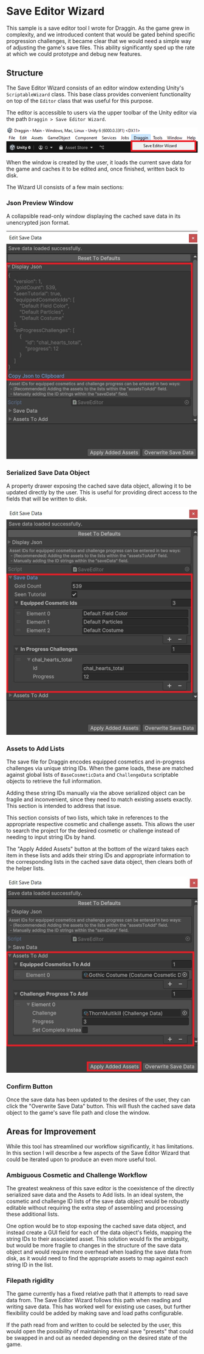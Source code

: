 ﻿# Save Editor Wizard

This sample is a save editor tool I wrote for Draggin. As the game grew in complexity, and we introduced content that would be gated behind specific progression challenges, it became clear that we would need a simple way of adjusting the game's save files. This ability significantly sped up the rate at which we could prototype and debug new features.

## Structure

The Save Editor Wizard consists of an editor window extending Unity's `ScriptableWizard` class. This base class provides convenient functionality on top of the `Editor` class that was useful for this purpose. 

The editor is accessible to users via the upper toolbar of the Unity editor via the path `Draggin > Save Editor Wizard`.

![A screenshot of the upper toolbar of the unity editor, with the path to the Save Editor Wizard highlighted.](./ReadmeImages/dropdown-menu.png "Dropdown Menu")

When the window is created by the user, it loads the current save data for the game and caches it to be edited and, once finished, written back to disk.

The Wizard UI consists of a few main sections:

### Json Preview Window

A collapsible read-only window displaying the cached save data in its unencrypted json format. 

![A screenshot of the wizard with the json preview section expanded and highlighted.](./ReadmeImages/json-preview.jpg "Json Preview")

### Serialized Save Data Object

A property drawer exposing the cached save data object, allowing it to be updated directly by the user. This is useful for providing direct access to the fields that will be written to disk.

![A screenshot of the wizard with the save data property drawer section expanded and highlighted.](ReadmeImages/property-drawer.jpg "Property Drawer")

### Assets to Add Lists

The save file for Draggin encodes equipped cosmetics and in-progress challenges via unique string IDs. When the game loads, these are matched against global lists of `BaseCosmeticData` and `ChallengeData` scriptable objects to retrieve the full information. 

Adding these string IDs manually via the above serialized object can be fragile and inconvenient, since they need to match existing assets exactly. This section is intended to address that issue.

This section consists of two lists, which take in references to the appropriate respective cosmetic and challenge assets. This allows the user to search the project for the desired cosmetic or challenge instead of needing to input string IDs by hand.

The "Apply Added Assets" button at the bottom of the wizard takes each item in these lists and adds their string IDs and appropriate information to the corresponding lists in the cached save data object, then clears both of the helper lists.

![A screenshot of the wizard with the assets to add section expanded and highlighted. The "Apply Added Assets" button is highlighted as well.](ReadmeImages/add-assets-lists.jpg "Assets to Add Lists")

### Confirm Button

Once the save data has been updated to the desires of the user, they can click the "Overwrite Save Data" button. This will flush the cached save data object to the game's save file path and close the window.

## Areas for Improvement

While this tool has streamlined our workflow significantly, it has limitations. In this section I will describe a few aspects of the Save Editor Wizard that could be iterated upon to produce an even more useful tool. 

### Ambiguous Cosmetic and Challenge Workflow

The greatest weakness of this save editor is the coexistence of the directly serialized save data and the Assets to Add lists. In an ideal system, the cosmetic and challenge ID lists of the save data object would be robustly editable without requiring the extra step of assembling and processing these additional lists.

One option would be to stop exposing the cached save data object, and instead create a GUI field for each of the data object's fields, mapping the string IDs to their associated asset. This solution would fix the ambiguity, but would be more fragile to changes in the structure of the save data object and would require more overhead when loading the save data from disk, as it would need to find the appropriate assets to map against each string ID in the list.
 
### Filepath rigidity

The game currently has a fixed relative path that it attempts to read save data from. The Save Editor Wizard follows this path when reading and writing save data. This has worked well for existing use cases, but further flexibility could be added by making save and load paths configurable.

If the path read from and written to could be selected by the user, this would open the possibility of maintaining several save "presets" that could be swapped in and out as needed depending on the desired state of the game.